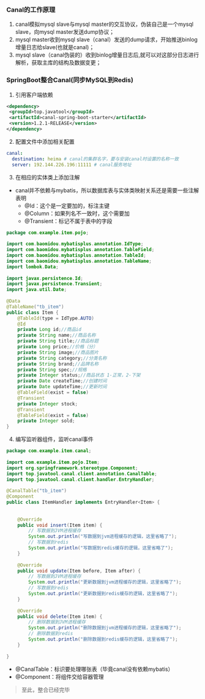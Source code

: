 

### Canal的工作原理

1. canal模拟mysql slave与mysql master的交互协议，伪装自己是一个mysql slave，向mysql master发送dump协议；
2. mysql master收到mysql slave（canal）发送的dump请求，开始推送binlog增量日志给slave(也就是canal)；
3. mysql slave（canal伪装的）收到binlog增量日志后,就可以对这部分日志进行解析，获取主库的结构及数据变更；



### SpringBoot整合Canal(同步MySQL到Redis)



1. 引用客户端依赖

  ```xml
  <dependency>
   <groupId>top.javatool</groupId>
   <artifactId>canal-spring-boot-starter</artifactId>
   <version>1.2.1-RELEASE</version>
  </dependency>
  ```

  

2. 配置文件中添加相关配置

  ```yaml
  canal:
    destination: heima # canal的集群名字，要与安装canal时设置的名称一致
    server: 192.144.226.196:11111 # canal服务地址
  ```
  
  
  
3. 在相应的实体类上添加注解

  - canal并不依赖与mybatis，所以数据库表与实体类映射关系还是需要一些注解表明
    - @Id：这个是一定要加的，标注主键
    - @Column：如果列名不一致时，这个需要加
    - @Transient：标记不属于表中的字段

```java
package com.example.item.pojo;
 
import com.baomidou.mybatisplus.annotation.IdType;
import com.baomidou.mybatisplus.annotation.TableField;
import com.baomidou.mybatisplus.annotation.TableId;
import com.baomidou.mybatisplus.annotation.TableName;
import lombok.Data;
 
import javax.persistence.Id;
import javax.persistence.Transient;
import java.util.Date;
 
@Data
@TableName("tb_item")
public class Item {
    @TableId(type = IdType.AUTO)
    @Id
    private Long id;//商品id
    private String name;//商品名称
    private String title;//商品标题
    private Long price;//价格（分）
    private String image;//商品图片
    private String category;//分类名称
    private String brand;//品牌名称
    private String spec;//规格
    private Integer status;//商品状态 1-正常，2-下架
    private Date createTime;//创建时间
    private Date updateTime;//更新时间
    @TableField(exist = false)
    @Transient
    private Integer stock;
    @Transient
    @TableField(exist = false)
    private Integer sold;
}
```



4. 编写监听器组件，监听canal事件

```java
package com.example.item.canal;
 
import com.example.item.pojo.Item;
import org.springframework.stereotype.Component;
import top.javatool.canal.client.annotation.CanalTable;
import top.javatool.canal.client.handler.EntryHandler;
 
@CanalTable("tb_item")
@Component
public class ItemHandler implements EntryHandler<Item> {
 
 
    @Override
    public void insert(Item item) {
        // 写数据到JVM进程缓存
        System.out.println("写数据到jvm进程缓存的逻辑，这里省略了");
        // 写数据到redis
        System.out.println("写数据到redis缓存的逻辑，这里省略了");
    }
 
    @Override
    public void update(Item before, Item after) {
        // 写数据到JVM进程缓存
        System.out.println("更新数据到jvm进程缓存的逻辑，这里省略了");
        // 写数据到redis
        System.out.println("更新数据到redis缓存的逻辑，这里省略了");
    }
 
    @Override
    public void delete(Item item) {
        // 删除数据到JVM进程缓存
        System.out.println("删除数据到jvm进程缓存的逻辑，这里省略了");
        // 删除数据到redis
        System.out.println("删除数据到redis缓存的逻辑，这里省略了");
    }
 
}
```

- @CanalTable：标识要处理哪张表（毕竟canal没有依赖mybatis）
- @Component：将组件交给容器管理 

>  至此，整合已经完毕